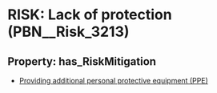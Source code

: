 # RISK: __Lack of protection__ (PBN__Risk_3213)

## Property: has_RiskMitigation

* [Providing additional personal protective equipment (PPE)](PBN__Mitigation_1681)

